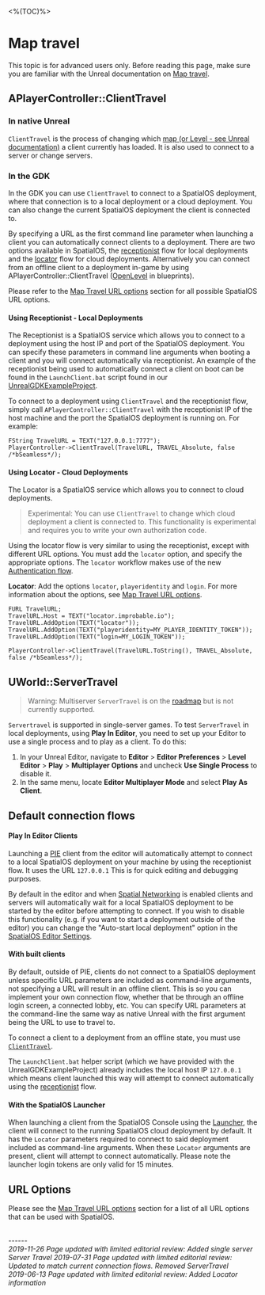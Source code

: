 <%(TOC)%>
# Map travel

This topic is for advanced users only. Before reading this page, make sure you are familiar with the Unreal documentation on [Map travel](https://docs.unrealengine.com/en-us/Gameplay/Networking/Travelling).

## APlayerController::ClientTravel

### In native Unreal
`ClientTravel` is the process of changing which [map (or Level - see Unreal documentation)](http://api.unrealengine.com/INT/Shared/Glossary/index.html#l) a client currently has loaded. It is also used to connect to a server or change servers.

### In the GDK
In the GDK you can use `ClientTravel` to connect to a SpatialOS deployment, where that connection is to a local deployment or a cloud deployment. You can also change the current SpatialOS deployment the client is connected to.

By specifying a URL as the first command line parameter when launching a client you can automatically connect clients to a deployment. There are two options available in SpatialOS, the [receptionist](#using-receptionist-local-deployments) flow for local deployments and the [locator](#using-locator-cloud-deployments) flow for cloud deployments. Alternatively you can connect from an offline client to a deployment in-game by using APlayerController::ClientTravel ([OpenLevel](https://api.unrealengine.com/INT/BlueprintAPI/Game/OpenLevel/index.html) in blueprints).

Please refer to the [Map Travel URL options]({{urlRoot}}/content/command-line-arguments#map-travel-url-options) section for all possible SpatialOS URL options.

#### Using Receptionist - Local Deployments
The Receptionist is a SpatialOS service which allows you to connect to a deployment using the host IP and port of the SpatialOS deployment. You can specify these parameters in command line arguments when booting a client and you will connect automatically via receptionist. An example of the receptionist being used to automatically connect a client on boot can be found in the `LaunchClient.bat` script found in our [UnrealGDKExampleProject](https://github.com/spatialos/UnrealGDKExampleProject).

To connect to a deployment using `ClientTravel` and the receptionist flow, simply call `APlayerController::ClientTravel` with the receptionist IP of the host machine and the port the SpatialOS deployment is running on. For example:

```
FString TravelURL = TEXT("127.0.0.1:7777");
PlayerController->ClientTravel(TravelURL, TRAVEL_Absolute, false /*bSeamless*/);
```

#### Using Locator - Cloud Deployments
The Locator is a SpatialOS service which allows you to connect to cloud deployments. 

> Experimental: You can use `ClientTravel` to change which cloud deployment a client is connected to. This functionality is experimental and requires you to write your own authorization code.

Using the locator flow is very similar to using the receptionist, except with different URL options. You must add the `locator` option, and specify the appropriate options.  The `locator` workflow makes use of the new [Authentication flow](https://docs.improbable.io/reference/latest/shared/auth/integrate-authentication-platform-sdk).

**Locator**: Add the options `locator`, `playeridentity` and `login`. For more information about the options, see [Map Travel URL options]({{urlRoot}}/content/command-line-arguments#map-travel-url-options).
```
FURL TravelURL;
TravelURL.Host = TEXT("locator.improbable.io");
TravelURL.AddOption(TEXT("locator"));
TravelURL.AddOption(TEXT("playeridentity=MY_PLAYER_IDENTITY_TOKEN"));
TravelURL.AddOption(TEXT("login=MY_LOGIN_TOKEN"));

PlayerController->ClientTravel(TravelURL.ToString(), TRAVEL_Absolute, false /*bSeamless*/);
```

## UWorld::ServerTravel

> Warning: Multiserver `ServerTravel` is on the [roadmap](https://github.com/spatialos/UnrealGDK/projects/1#card-22461878) but is not currently supported.

`Servertravel` is supported in single-server games. To test `ServerTravel` in local deployments, using **Play In Editor**, you need to set up your Editor to use a single process and to play as a client. To do this: 

1. In your Unreal Editor, navigate to **Editor** > **Editor Preferences** > **Level Editor** > **Play** > **Multiplayer Options** and uncheck **Use Single Process** to disable it.
2. In the same menu, locate  **Editor Multiplayer Mode** and select **Play As Client**.

## Default connection flows
#### Play In Editor Clients
Launching a [PIE](https://docs.unrealengine.com/en-us/GettingStarted/HowTo/PIE#playineditor) client from the editor will automatically attempt to connect to a local SpatialOS deployment on your machine by using the receptionist flow. It uses the URL `127.0.0.1` This is for quick editing and debugging purposes.

By default in the editor and when [Spatial Networking]({{urlRoot}}/content/unreal-editor-interface/toolbars#switching-between-native-unreal-networking-and-spatialos-networking) is enabled clients and servers will automatically wait for a local SpatialOS deployment to be started by the editor before attempting to connect. If you wish to disable this functionality (e.g. if you want to start a deployment outside of the editor) you can change the "Auto-start local deployment" option in the [SpatialOS Editor Settings]({{urlRoot}}/content/unreal-editor-interface/editor-settings).

#### With built clients
By default, outside of PIE, clients do not connect to a SpatialOS deployment unless specific URL parameters are included as command-line arguments, not specifying a URL will result in an offline client. This is so you can implement your own connection flow, whether that be through an offline login screen, a connected lobby, etc. You can specify URL parameters at the command-line the same way as native Unreal with the first argument being the URL to use to travel to.

To connect a client to a deployment from an offline state, you must use [`ClientTravel`](#aplayercontroller-clienttravel).

The `LaunchClient.bat` helper script (which we have provided with the UnrealGDKExampleProject) already includes the local host IP `127.0.0.1` which means client launched this way will attempt to connect automatically using the [receptionist](#using-receptionist-local-deployments) flow.

#### With the SpatialOS Launcher
When launching a client from the SpatialOS Console using the [Launcher](https://docs.improbable.io/reference/latest/shared/operate/launcher#the-launcher), the client will connect to the running SpatialOS cloud deployment by default. It has the `Locator` parameters required to connect to said deployment included as command-line arguments. When these `Locator` arguments are present, client will attempt to connect automatically. Please note the launcher login tokens are only valid for 15 minutes.

## URL Options
Please see the [Map Travel URL options]({{urlRoot}}/content/command-line-arguments#map-travel-url-options) section for a list of all URL options that can be used with SpatialOS.

<br/>------<br/>
_2019-11-26 Page updated with limited editorial review: Added single server Server Travel_ 
_2019-07-31 Page updated with limited editorial review: Updated to match current connection flows. Removed ServerTravel_  
_2019-06-13 Page updated with limited editorial review: Added Locator information_
